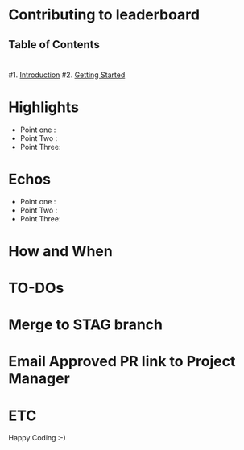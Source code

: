 # Contributing to leaderboard
 ## Table of Contents
 #
 #1. [Introduction](#introduction)
 #2. [Getting Started](#getting-started)

 # Highlights
 
 - Point one : 
 - Point Two :
 - Point Three: 


 # Echos
 
 
 - Point one : 
 - Point Two :
 - Point Three: 

 # How and When 
 



 # TO-DOs
 


 # Merge to STAG branch
 # Email Approved PR link to Project Manager
 # ETC

Happy Coding :-)

